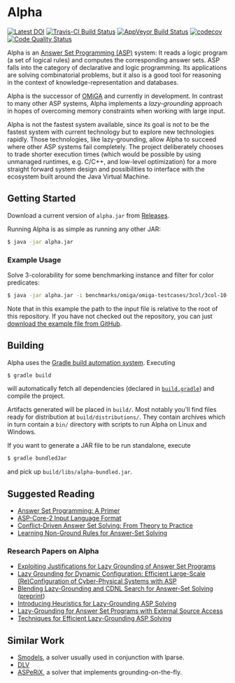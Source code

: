 # Alpha

[![Latest DOI](https://zenodo.org/badge/62882005.svg)](https://zenodo.org/badge/latestdoi/62882005)
[![Travis-CI Build Status](https://travis-ci.com/alpha-asp/Alpha.svg?branch=master)](https://travis-ci.com/alpha-asp/Alpha)
[![AppVeyor Build Status](https://ci.appveyor.com/api/projects/status/github/alpha-asp/alpha?svg=true&branch=master)](https://ci.appveyor.com/project/lorenzleutgeb/alpha)
[![codecov](https://codecov.io/gh/alpha-asp/Alpha/branch/master/graph/badge.svg)](https://codecov.io/gh/alpha-asp/Alpha)
[![Code Quality Status](https://codebeat.co/badges/10b609be-9774-42a1-b7fe-2bb64382744d)](https://codebeat.co/projects/github-com-alpha-asp-alpha-master)

Alpha is an [Answer Set Programming (ASP)](https://en.wikipedia.org/wiki/Answer_set_programming) system: It reads a
logic program (a set of logical rules) and computes the corresponding answer sets. ASP falls into the category of
declarative and logic programming. Its applications are solving combinatorial problems, but it also is a good tool for
reasoning in the context of knowledge-representation and databases.

Alpha is the successor of [OMiGA](http://www.kr.tuwien.ac.at/research/systems/omiga/) and currently in development.
In contrast to many other ASP systems, Alpha implements a *lazy-grounding* approach in hopes of overcoming memory
constraints when working with large input.

Alpha is not the fastest system available, since its goal is not to be the fastest system with current technology but
to explore new technologies rapidly. Those technologies, like lazy-grounding, allow Alpha to succeed where other ASP
systems fail completely. The project deliberately chooses to trade shorter execution times (which would be possible by
using unmanaged runtimes, e.g. C/C++, and low-level optimization) for a more straight forward system design and
possibilities to interface with the ecosystem built around the Java Virtual Machine.

## Getting Started

Download a current version of `alpha.jar` from [Releases](https://github.com/AntoniusW/Alpha/releases).

Running Alpha is as simple as running any other JAR:

```bash
$ java -jar alpha.jar
```

### Example Usage

Solve 3-colorability for some benchmarking instance and filter for color predicates:

```bash
$ java -jar alpha.jar -i benchmarks/omiga/omiga-testcases/3col/3col-10-18.txt -fblue -fred -fgreen
```

Note that in this example the path to the input file is relative to the root of this repository. If you have not checked out the repository, you can just [download the example file from GitHub](/benchmarks/omiga/omiga-testcases/3col/3col-10-18.txt).

## Building

Alpha uses the [Gradle build automation system](https://gradle.org). Executing

```bash
$ gradle build
```

will automatically fetch all dependencies (declared in [`build.gradle`](build.gradle)) and compile the project.

Artifacts generated will be placed in `build/`. Most notably you'll find files ready for distribution at
`build/distributions/`. They contain archives which in turn contain a `bin/` directory with scripts to run Alpha on Linux
and Windows.

If you want to generate a JAR file to be run standalone, execute

```bash
$ gradle bundledJar
```

and pick up `build/libs/alpha-bundled.jar`.

## Suggested Reading

 * [Answer Set Programming: A Primer](http://www.kr.tuwien.ac.at/staff/tkren/pub/2009/rw2009-asp.pdf)
 * [ASP-Core-2 Input Language Format](https://www.mat.unical.it/aspcomp2013/files/ASP-CORE-2.01c.pdf)
 * [Conflict-Driven Answer Set Solving: From Theory to Practice](http://www.cs.uni-potsdam.de/wv/pdfformat/gekasc12c.pdf)
 * [Learning Non-Ground Rules for Answer-Set Solving](http://kr.irlab.org/sites/10.56.35.200.gttv13/files/gttv13.pdf#page=31)

### Research Papers on Alpha

 * [Exploiting Justifications for Lazy Grounding of Answer Set Programs](https://doi.org/10.24963/ijcai.2018/240)
 * [Lazy Grounding for Dynamic Configuration: Efficient Large-Scale (Re)Configuration of Cyber-Physical Systems with ASP](https://doi.org/10.1007/s13218-018-0536-x)
 * [Blending Lazy-Grounding and CDNL Search for Answer-Set Solving](https://doi.org/10.1007/978-3-319-61660-5_17) ([preprint](http://www.kr.tuwien.ac.at/research/systems/alpha/blending_lazy_grounding.pdf))
 * [Introducing Heuristics for Lazy-Grounding ASP Solving](https://sites.google.com/site/paoasp2017/Taupe-et-al.pdf)
 * [Lazy-Grounding for Answer Set Programs with External Source Access](https://doi.org/10.24963/ijcai.2017/141)
 * [Techniques for Efficient Lazy-Grounding ASP Solving](https://www.uni-wuerzburg.de/fileadmin/10030100/Publications/TR_Declare17.pdf#page=131)

## Similar Work

 * [Smodels](http://www.tcs.hut.fi/Software/smodels/), a solver usually used in conjunction with lparse.
 * [DLV](http://www.dlvsystem.com/dlv/)
 * [ASPeRiX](http://www.info.univ-angers.fr/pub/claire/asperix/), a solver that implements grounding-on-the-fly.
